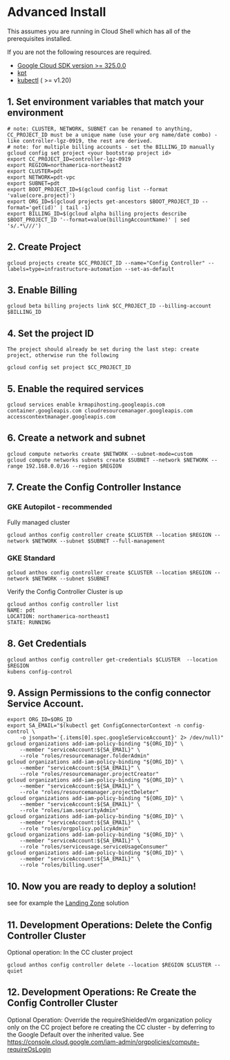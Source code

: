 Advanced Install
==================================

This assumes you are running in Cloud Shell which has all of the prerequisites installed. 

If you are not the following resources are required.
* [Google Cloud SDK version >= 325.0.0](https://cloud.google.com/sdk/docs/downloads-versioned-archives)
* [kpt](https://kpt.dev/installation/)
* [kubectl](https://kubernetes.io/docs/tasks/tools/) ( >= v1.20)

## 1. Set environment variables that match your environment
```
# note: CLUSTER, NETWORK, SUBNET can be renamed to anything, CC_PROJECT_ID must be a unique name (use your org name/date combo) - like controller-lgz-0919, the rest are derived.
# note: for multiple billing accounts - set the BILLING_ID manually
gcloud config set project <your bootstrap project id>
export CC_PROJECT_ID=controller-lgz-0919
export REGION=northamerica-northeast2
export CLUSTER=pdt
export NETWORK=pdt-vpc
export SUBNET=pdt
export BOOT_PROJECT_ID=$(gcloud config list --format 'value(core.project)')
export ORG_ID=$(gcloud projects get-ancestors $BOOT_PROJECT_ID --format='get(id)' | tail -1)
export BILLING_ID=$(gcloud alpha billing projects describe $BOOT_PROJECT_ID '--format=value(billingAccountName)' | sed 's/.*\///')
```

## 2. Create Project
```
gcloud projects create $CC_PROJECT_ID --name="Config Controller" --labels=type=infrastructure-automation --set-as-default
```

## 3. Enable Billing
```
gcloud beta billing projects link $CC_PROJECT_ID --billing-account $BILLING_ID
```

## 4. Set the project ID
```
The project should already be set during the last step: create project, otherwise run the following

gcloud config set project $CC_PROJECT_ID
```

## 5. Enable the required services
```
gcloud services enable krmapihosting.googleapis.com container.googleapis.com cloudresourcemanager.googleapis.com accesscontextmanager.googleapis.com
```

## 6. Create a network and subnet
```
gcloud compute networks create $NETWORK --subnet-mode=custom
gcloud compute networks subnets create $SUBNET --network $NETWORK --range 192.168.0.0/16 --region $REGION
```

## 7. Create the Config Controller Instance
### GKE Autopilot - recommended
Fully managed cluster
```
gcloud anthos config controller create $CLUSTER --location $REGION --network $NETWORK --subnet $SUBNET --full-management
```
### GKE Standard
```
gcloud anthos config controller create $CLUSTER --location $REGION --network $NETWORK --subnet $SUBNET
```

Verify the Config Controller Cluster is up
```
gcloud anthos config controller list
NAME: pdt
LOCATION: northamerica-northeast1
STATE: RUNNING
```

## 8. Get Credentials
```
gcloud anthos config controller get-credentials $CLUSTER  --location $REGION
kubens config-control
```

## 9. Assign Permissions to the config connector Service Account.

```
export ORG_ID=$ORG_ID
export SA_EMAIL="$(kubectl get ConfigConnectorContext -n config-control \
    -o jsonpath='{.items[0].spec.googleServiceAccount}' 2> /dev/null)"
gcloud organizations add-iam-policy-binding "${ORG_ID}" \
    --member "serviceAccount:${SA_EMAIL}" \
    --role "roles/resourcemanager.folderAdmin"
gcloud organizations add-iam-policy-binding "${ORG_ID}" \
    --member "serviceAccount:${SA_EMAIL}" \
    --role "roles/resourcemanager.projectCreator"
gcloud organizations add-iam-policy-binding "${ORG_ID}" \
    --member "serviceAccount:${SA_EMAIL}" \
    --role "roles/resourcemanager.projectDeleter"
gcloud organizations add-iam-policy-binding "${ORG_ID}" \
    --member "serviceAccount:${SA_EMAIL}" \
    --role "roles/iam.securityAdmin"
gcloud organizations add-iam-policy-binding "${ORG_ID}" \
    --member "serviceAccount:${SA_EMAIL}" \
    --role "roles/orgpolicy.policyAdmin"
gcloud organizations add-iam-policy-binding "${ORG_ID}" \
    --member "serviceAccount:${SA_EMAIL}" \
    --role "roles/serviceusage.serviceUsageConsumer"
gcloud organizations add-iam-policy-binding "${ORG_ID}" \
    --member "serviceAccount:${SA_EMAIL}" \
    --role "roles/billing.user"    
``` 

## 10. Now you are ready to deploy a solution!
see for example the [Landing Zone](/solutions/landing-zone) solution

## 11. Development Operations: Delete the Config Controller Cluster
Optional operation: In the CC cluster project
```
gcloud anthos config controller delete --location $REGION $CLUSTER --quiet
```
## 12. Development Operations: Re Create the Config Controller Cluster
Optional Operation: Override the requireShieldedVm organization policy only on the CC project before re creating the CC cluster - by deferring to the Google Default over the inherited value. See https://console.cloud.google.com/iam-admin/orgpolicies/compute-requireOsLogin


